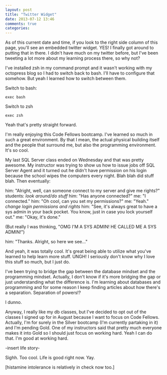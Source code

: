 ```yaml
---
layout: post
title: "Twitter Widget"
date: 2013-07-12 13:46
comments: true
categories: 
---
```

As of this current date and time, if you look to the right side column of this page, you'll see an embedded twitter widget. YES! I finally got around to putting that in there. I didn't have much on my twitter before, but I've been tweeting a lot more about my learning process there, so why not? 

I've installed zsh in my command prompt and it wasn't working with my octopress blog so I had to switch back to bash. I'll have to configure that somehow. But yeah I learned how to switch between them.

Switch to bash:

	exec bash

Switch to zsh

	exec zsh

Yeah that's pretty straight forward.

I'm really enjoying this Code Fellows bootcamp. I've learned so much in such a great environment. By that I mean, the actual physical building itself and the people that surround me, but also the programming environment. It's so cool.

<!-- more -->

My last SQL Server class ended on Wednesday and that was pretty awesome. My instructor was trying to show us how to issue jobs off SQL Server Agent and it turned out he didn't have permission on his login because the school wipes the computers every night. Blah blah did stuff blah. Then eventually:

him: "Alright, well, can someone connect to my server and give me rights?"
students: *look around/do stuff*
him: "Has anyone connected?"
me: "I connected."
him: "Oh cool, can you set my permissions?"
me: "Yeah." *change login permissions and rights*
him: "See, it's always great to have a sys admin in your back pocket. You know, just in case you lock yourself out."
me: "Okay, it's done." 

(But really I was thinking, "OMG I'M A SYS ADMIN! HE CALLED ME A SYS ADMIN!")

him: "Thanks. Alright, so here we see..."

And yeah, it was totally cool. It's great being able to utilize what you've learned to help learn more stuff. UNGH! I seriously don't know why I love this stuff so much, but I just do. 

I've been trying to bridge the gap between the database mindset and the programming mindset. Actually, I don't know if it's more bridging the gap or just understanding what the difference is. I'm learning about databases and programming and for some reason I keep finding articles about how there's a separation. Separation of powers!?

I dunno. 

Anyway, I really like my db classes, but I've decided to opt out of the classes I signed up for in August because I want to focus on Code Fellows. Actually, I'm for surely in the Silver bootcamp (I'm currently partaking in it) and I'm pending Gold. One of my instructors said that pretty much everyone makes it into Gold so I should just focus on working hard. Yeah I can do that. I'm good at working hard. 

-insert life story-

Sighh. Too cool. Life is good right now. Yay. 

[histamine intolerance is relatively in check now too.]